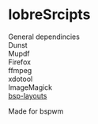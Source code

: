# lobreSrcipts
General dependincies  
Dunst  
Mupdf  
Firefox  
ffmpeg  
xdotool  
ImageMagick \
[bsp-layouts](https://github.com/phenax/bsp-layout)

Made for bspwm
